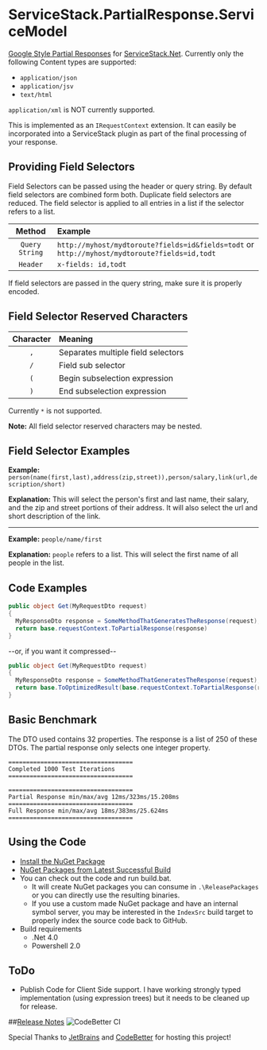 ServiceStack.PartialResponse.ServiceModel
=========================================

[Google Style Partial Responses](https://developers.google.com/+/api/#partial-responses) for [ServiceStack.Net](https://github.com/ServiceStack/ServiceStack). Currently only the following Content types are supported:
- `application/json`
- `application/jsv`
- `text/html`

`application/xml` is NOT currently supported.

This is implemented as an `IRequestContext` extension. It can easily be incorporated into a ServiceStack plugin as part of the final processing of your response.

## Providing Field Selectors
Field Selectors can be passed using the header or query string. By default field selectors are combined form both. Duplicate field selectors are reduced. The field selector is applied to all entries in a list if the selector refers to a list. 

| Method | Example |
|:--:|:--|
| `Query String` | `http://myhost/mydtoroute?fields=id&fields=todt` or `http://myhost/mydtoroute?fields=id,todt` |
| `Header` | `x-fields: id,todt` |

If field selectors are passed in the query string, make sure it is properly encoded.

## Field Selector Reserved Characters
| Character | Meaning |
|:--:|:--|
| `,`  | Separates multiple field selectors |
| `/` | Field sub selector  |
| `(` | Begin subselection expression |
| `)` | End subselection expression |

Currently `*` is not supported.

**Note:** All field selector reserved characters may be nested.

## Field Selector Examples

**Example:** `person(name(first,last),address(zip,street)),person/salary,link(url,description/short)`

**Explanation:** This will select the person's first and last name, their salary, and the zip and street portions of their address. It will also select the url and short description of the link.

---

**Example:** `people/name/first`

**Explanation:** `people` refers to a list. This will select the first name of all people in the list.

## Code Examples

```c#
public object Get(MyRequestDto request)
{
  MyResponseDto response = SomeMethodThatGeneratesTheResponse(request);
  return base.requestContext.ToPartialResponse(response)
}
```
--or, if you want it compressed--
```C#
public object Get(MyRequestDto request)
{
  MyResponseDto response = SomeMethodThatGeneratesTheResponse(request);
  return base.ToOptimizedResult(base.requestContext.ToPartialResponse(response))
}
```

## Basic Benchmark

The DTO used contains 32 properties. The response is a list of 250 of these DTOs. The partial response only selects one integer property.

```
===================================
Completed 1000 Test Iterations
===================================

===================================
Partial Response min/max/avg 12ms/323ms/15.208ms
===================================
Full Response min/max/avg 18ms/383ms/25.624ms
===================================
```

## Using the Code

* [Install the NuGet Package](https://nuget.org/packages/ServiceStack.PartialResponse.ServiceModel)
* [NuGet Packages from Latest Successful Build](http://teamcity.codebetter.com/viewLog.html?buildId=lastSuccessful&buildTypeId=bt1037&tab=artifacts)
* You can check out the code and run build.bat.
  * It will create NuGet packages you can consume in `.\ReleasePackages` or you can directly use the resulting binaries. 
  * If you use a custom made NuGet package and have an internal symbol server, you may be interested in the `IndexSrc` build target to properly index the source code back to GitHub.
* Build requirements
  * .Net 4.0
  * Powershell 2.0


## ToDo

- Publish Code for Client Side support. I have working strongly typed implementation (using expression trees) but it needs to be cleaned up for release.

##[Release Notes](ReleaseNotes.md)
![CodeBetter CI](http://www.jetbrains.com/img/banners/Codebetter.png)

Special Thanks to [JetBrains](http://www.jetbrains.com/teamcity) and [CodeBetter](http://codebetter.com/codebetter-ci/) for hosting this project!
